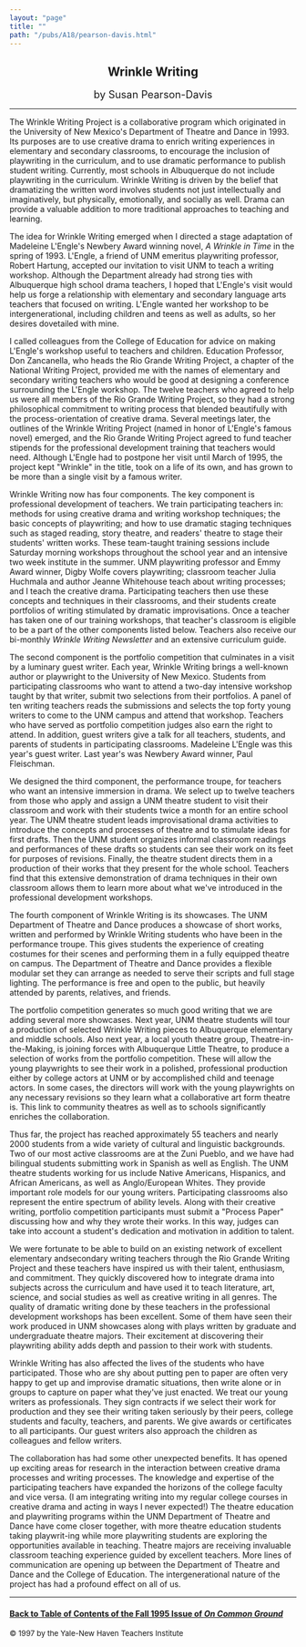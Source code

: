 ```yaml
---
layout: "page"
title: ""
path: "/pubs/A18/pearson-davis.html"
---
```

<main>
<center><h2>
Wrinkle Writing</h2>
<font size="+1">by Susan Pearson-Davis</font>
</center><hr/>
The Wrinkle Writing Project is a collaborative program which  originated
in the University of New Mexico's Department of Theatre  and Dance in
1993.  Its purposes are to use creative drama to enrich  writing
experiences in elementary and secondary classrooms, to  encourage the
inclusion of playwriting in the curriculum, and to use  dramatic
performance to publish student writing.  Currently, most  schools in
Albuquerque do not include playwriting in the curriculum.   Wrinkle
Writing is driven by the belief that dramatizing the written  word
involves students not just intellectually and imaginatively, but
physically, emotionally, and socially as well. Drama can provide a
valuable addition to more traditional approaches to teaching and
learning.
<p>
The idea for Wrinkle Writing emerged when I directed a stage  adaptation
of Madeleine L'Engle's Newbery Award winning novel, <i>A  Wrinkle in
Time</i> in the spring of 1993.  L'Engle, a friend of UNM  emeritus
playwriting professor, Robert Hartung, accepted our  invitation to visit
UNM to teach a writing workshop.  Although the  Department already had
strong ties with Albuquerque high school  drama teachers, I hoped that
L'Engle's visit would help us forge a  relationship with elementary and
secondary language arts teachers  that focused on writing.  L'Engle wanted
her workshop to be  intergenerational, including children and teens as
well as adults, so  her desires dovetailed with mine.
</p><p>
I called colleagues from the College of Education for advice on  making
L'Engle's workshop useful to teachers and children.   Education Professor,
Don Zancanella, who heads the Rio Grande  Writing Project, a chapter of
the National Writing Project, provided  me with the names of elementary
and secondary writing teachers  who would be good at designing a
conference surrounding the  L'Engle workshop. The twelve teachers who
agreed to help us were  all members of the Rio Grande Writing Project, so
they had a strong  philosophical commitment to writing process that
blended  beautifully with the process-orientation of creative drama.
Several  meetings later, the outlines of the Wrinkle Writing Project
(named in  honor of L'Engle's famous novel) emerged, and the Rio Grande
Writing Project agreed to fund teacher stipends for the professional
development training that teachers would need.  Although L'Engle  had to
postpone her visit until March of 1995, the project kept  "Wrinkle" in the
title, took on a life of its own, and has grown to be  more than a single
visit by a famous writer.
</p><p>
Wrinkle Writing now has four components.  The key component is
professional development of teachers.  We train participating  teachers
in: methods for using creative drama and writing workshop  techniques; the
basic concepts of playwriting; and how to use  dramatic staging techniques
such as staged reading, story theatre,  and readers' theatre to stage
their students' written works.  These  team-taught training sessions
include Saturday morning workshops  throughout the school year and an
intensive two week institute in  the summer. UNM playwriting professor and
Emmy Award winner,  Digby Wolfe covers playwriting; classroom teacher
Julia Huchmala  and author Jeanne Whitehouse teach about writing
processes; and I  teach the creative drama.   Participating teachers then
use these  concepts and techniques in their classrooms, and their students
create portfolios of writing stimulated by dramatic improvisations.   Once
a teacher has taken one of our training workshops, that  teacher's
classroom is eligible to be a part of the other components  listed below.
Teachers also receive our bi-monthly <i>Wrinkle Writing  Newsletter</i>
and an extensive curriculum guide.
</p><p>
The second component is the portfolio competition that culminates in  a
visit by a luminary guest writer.  Each year, Wrinkle Writing brings  a
well-known author or playwright to the University of New Mexico.  Students
from participating classrooms who want to attend a  two-day intensive
workshop taught by that writer, submit two  selections from their
portfolios. A panel of ten writing teachers reads  the submissions and
selects the top forty young writers to come to  the UNM campus and attend
that workshop.  Teachers who have  served as portfolio competition judges
also earn the right to attend.   In addition, guest writers give a talk
for all teachers, students, and  parents of students in participating
classrooms.  Madeleine L'Engle  was this year's guest writer.  Last year's
was Newbery Award  winner, Paul Fleischman. 
</p><p>
We designed the third component, the performance troupe, for  teachers who
want an intensive immersion in drama.  We select up  to twelve teachers
from those who apply and assign a UNM theatre  student to visit their
classroom and work with their students twice a  month for an entire school
year.  The UNM theatre student leads  improvisational drama activities to
introduce the concepts and  processes of theatre and to stimulate ideas
for first drafts.  Then the  UNM student organizes informal classroom
readings and  performances of these drafts so students can see their work
on its  feet for purposes of revisions.  Finally, the theatre student
directs  them in a production of their works that they present for the
whole  school.  Teachers find that this extensive demonstration of drama
techniques in their own classroom allows them to learn more about  what
we've introduced in the professional development workshops.
</p><p>
The fourth component of Wrinkle Writing is its showcases.  The UNM
Department of Theatre and Dance produces a showcase of short  works,
written and performed by Wrinkle Writing students who  have been in the
performance troupe.  This gives students the  experience of creating
costumes for their scenes and performing  them in a fully equipped theatre
on campus. The Department of  Theatre and Dance provides a flexible
modular set they can arrange  as needed to serve their scripts and full
stage lighting.  The  performance is free and open to the public, but
heavily attended by  parents, relatives, and friends.  
</p><p>
The portfolio competition generates so much good writing that we  are
adding several more showcases.  Next year, UNM theatre  students will tour
a production of selected Wrinkle Writing pieces to  Albuquerque elementary
and middle schools.  Also next year, a local  youth theatre group,
Theatre-in-the-Making, is joining forces with  Albuquerque Little Theatre,
to produce a selection of works from the  portfolio competition.  These
will allow the young playwrights to see  their work in a polished,
professional production either by college  actors at UNM or by
accomplished child and teenage actors.  In some  cases, the directors will
work with the young playwrights on any  necessary revisions so they learn
what a collaborative art form  theatre is.  This link to community
theatres as well as to schools  significantly enriches the collaboration. 
</p><p>
Thus far, the project has reached approximately  55 teachers and  nearly
2000 students from a wide variety of cultural and linguistic  backgrounds.
Two of our most active classrooms are at the Zuni  Pueblo, and we have had
bilingual students submitting work in  Spanish as well as English.  The
UNM theatre students working for us  include Native Americans, Hispanics,
and African Americans, as well  as Anglo/European Whites.  They provide
important role models for  our young writers. Participating classrooms
also represent the entire  spectrum of ability levels.  Along with their
creative writing,  portfolio competition participants must submit a
"Process Paper"  discussing how and why they wrote their works.  In this
way, judges  can take into account a student's dedication and motivation
in  addition to talent.
</p><p>
We were fortunate to be able to build on an existing network of  excellent
elementary andsecondary writing teachers through the Rio  Grande Writing
Project and these teachers have inspired us with  their talent,
enthusiasm, and commitment.  They quickly discovered  how to integrate
drama into subjects across the curriculum and have  used it to teach
literature, art, science, and social studies as well as  creative writing
in all genres.  The quality of dramatic writing done  by these teachers in
the professional development workshops has  been excellent. Some of them
have seen their work produced in UNM  showcases along with plays written
by graduate and undergraduate  theatre majors.  Their excitement at
discovering their playwriting  ability adds depth and passion to their
work with students.  
</p><p>
Wrinkle Writing has also affected the lives of the students who have
participated.  Those who are shy about putting pen to paper are  often
very happy to get up and improvise dramatic situations, then  write alone
or in groups to capture on paper what they've just  enacted. We treat our
young writers as professionals.  They sign  contracts if we select their
work for production and they see their  writing taken seriously by their
peers, college students and faculty,  teachers, and parents. We give
awards or certificates to all  participants.  Our guest writers also
approach the children as  colleagues and fellow writers.  
</p><p>
The collaboration has had some other unexpected benefits.  It has  opened
up exciting areas for research in the interaction between  creative drama
processes and writing processes.  The knowledge and  expertise of the
participating teachers have expanded the horizons of  the college faculty
and vice versa. (I am integrating writing into my  regular college courses
in creative drama and acting in ways I never  expected!)    The theatre
education and playwriting programs within  the UNM Department of Theatre
and Dance have come closer  together, with more theatre education students
taking playwrit-ing  while more playwriting students are exploring the
opportunities  available in teaching.  Theatre majors are receiving
invaluable  classroom teaching experience guided by excellent teachers.
More  lines of communication are opening up between the Department of
Theatre and Dance and the College of Education. The  intergenerational
nature of the project has had a profound effect on  all of us.  
</p><hr/>
<h4><a href=".\">Back to
Table of Contents of the Fall 1995 Issue of <i>On Common
Ground</i></a>
</h4>
<font size="-1">© 1997 by the Yale-New Haven Teachers Institute
</font></main>